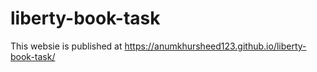 # liberty-book-task
This websie is published at https://anumkhursheed123.github.io/liberty-book-task/
